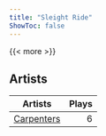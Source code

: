 ```yaml
---
title: "Sleight Ride"
ShowToc: false
---
```


{{< more >}}

## Artists
Artists | Plays 
----- | -----: 
[Carpenters](/artists/carpenters-39303) | 6


